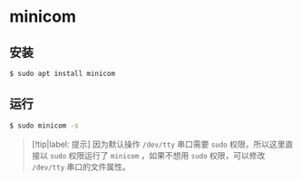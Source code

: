 # minicom

## 安装

```bash
$ sudo apt install minicom
```

## 运行

```bash
$ sudo minicom -s
```

> [!tip|label: 提示]
> 因为默认操作 `/dev/tty` 串口需要 `sudo` 权限，所以这里直接以 `sudo` 权限运行了 `minicom` ，如果不想用 `sudo` 权限，可以修改 `/dev/tty` 串口的文件属性。
